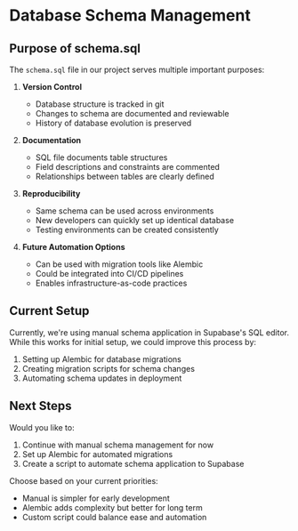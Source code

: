 # Database Schema Management

## Purpose of schema.sql

The `schema.sql` file in our project serves multiple important purposes:

1. **Version Control**

   - Database structure is tracked in git
   - Changes to schema are documented and reviewable
   - History of database evolution is preserved

2. **Documentation**

   - SQL file documents table structures
   - Field descriptions and constraints are commented
   - Relationships between tables are clearly defined

3. **Reproducibility**

   - Same schema can be used across environments
   - New developers can quickly set up identical database
   - Testing environments can be created consistently

4. **Future Automation Options**
   - Can be used with migration tools like Alembic
   - Could be integrated into CI/CD pipelines
   - Enables infrastructure-as-code practices

## Current Setup

Currently, we're using manual schema application in Supabase's SQL editor. While this works for initial setup, we could improve this process by:

1. Setting up Alembic for database migrations
2. Creating migration scripts for schema changes
3. Automating schema updates in deployment

## Next Steps

Would you like to:

1. Continue with manual schema management for now
2. Set up Alembic for automated migrations
3. Create a script to automate schema application to Supabase

Choose based on your current priorities:

- Manual is simpler for early development
- Alembic adds complexity but better for long term
- Custom script could balance ease and automation
